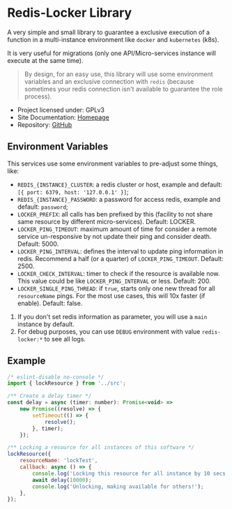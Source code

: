 # Redis-Locker Library

A very simple and small library to guarantee a exclusive execution of a function in
a multi-instance environment like `docker` and `kubernetes` (k8s).

It is very useful for migrations (only one API/Micro-services instance will execute at
the same time).

> By design, for an easy use, this library will use some environment variables and an exclusive connection with `redis` (because sometimes your redis connection isn't available to guarantee the role process).

-   Project licensed under: GPLv3
-   Site Documentation: [Homepage](https://nsfilho.github.io/redis-locker/index.html)
-   Repository: [GitHub](https://github.com/nsfilho/redis-locker.git)

## Environment Variables

This services use some environment variables to pre-adjust some things, like:

-   `REDIS_{INSTANCE}_CLUSTER`: a redis cluster or host, example and default: `[{ port: 6379, host: '127.0.0.1' }]`;
-   `REDIS_{INSTANCE}_PASSWORD`: a password for access redis, example and default: `password`;
-   `LOCKER_PREFIX`: all calls has ben prefixed by this (facility to not share same resource by different micro-services). Default: LOCKER.
-   `LOCKER_PING_TIMEOUT`: maximum amount of time for consider a remote service un-responsive by not update their ping and consider death. Default: 5000.
-   `LOCKER_PING_INTERVAL`: defines the interval to update ping information in redis. Recommend a half (or a quarter) of `LOCKER_PING_TIMEOUT`. Default: 2500.
-   `LOCKER_CHECK_INTERVAL`: timer to check if the resource is available now. This value could be like `LOCKER_PING_INTERVAL` or less. Default: 200.
-   `LOCKER_SINGLE_PING_THREAD`: if `true`, starts only one new thread for all `resourceName` pings. For the most use cases, this will 10x faster (if enable). Default: false.

1. If you don't set redis information as parameter, you will use a `main` instance by default.
2. For debug purposes, you can use `DEBUG` environment with value `redis-locker:*` to see all logs.

## Example

```javascript
/* eslint-disable no-console */
import { lockResource } from '../src';

/** Create a delay timer */
const delay = async (timer: number): Promise<void> =>
    new Promise((resolve) => {
        setTimeout(() => {
            resolve();
        }, timer);
    });

/** Locking a resource for all instances of this software */
lockResource({
    resourceName: 'lockTest',
    callback: async () => {
        console.log('Locking this resource for all instance by 10 secs');
        await delay(10000);
        console.log('Unlocking, making available for others!');
    },
});
```
